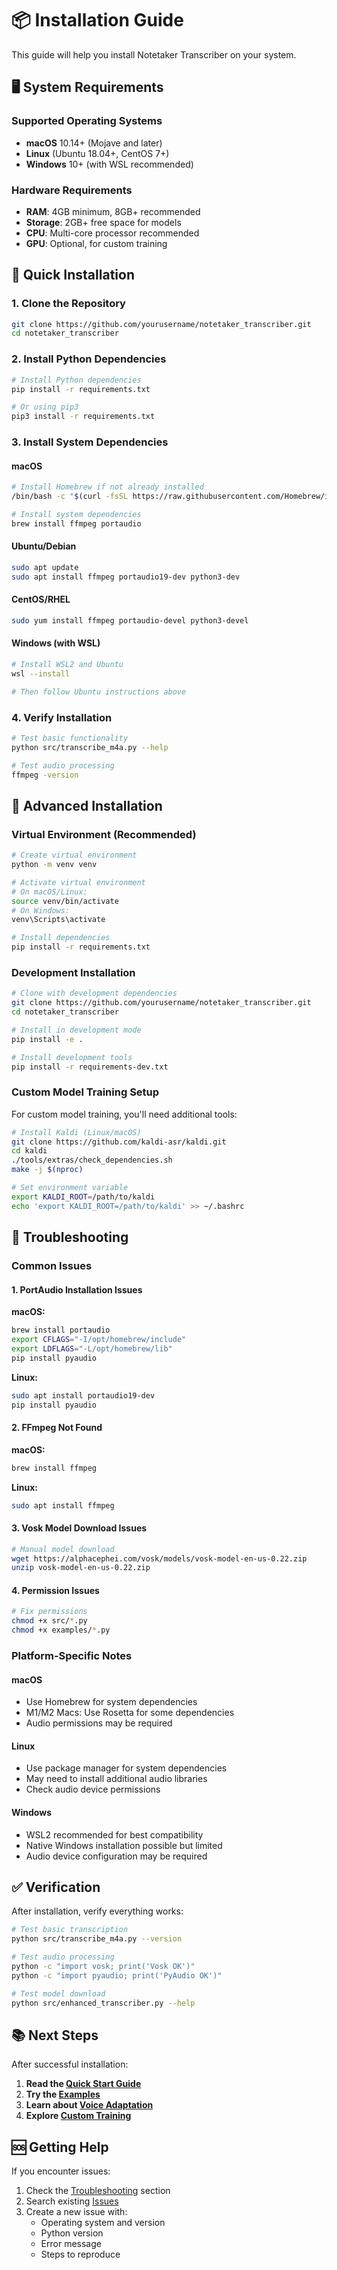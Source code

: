 # 📦 Installation Guide

This guide will help you install Notetaker Transcriber on your system.

## 🖥️ System Requirements

### Supported Operating Systems
- **macOS** 10.14+ (Mojave and later)
- **Linux** (Ubuntu 18.04+, CentOS 7+)
- **Windows** 10+ (with WSL recommended)

### Hardware Requirements
- **RAM**: 4GB minimum, 8GB+ recommended
- **Storage**: 2GB+ free space for models
- **CPU**: Multi-core processor recommended
- **GPU**: Optional, for custom training

## 🚀 Quick Installation

### 1. Clone the Repository

```bash
git clone https://github.com/yourusername/notetaker_transcriber.git
cd notetaker_transcriber
```

### 2. Install Python Dependencies

```bash
# Install Python dependencies
pip install -r requirements.txt

# Or using pip3
pip3 install -r requirements.txt
```

### 3. Install System Dependencies

#### macOS
```bash
# Install Homebrew if not already installed
/bin/bash -c "$(curl -fsSL https://raw.githubusercontent.com/Homebrew/install/HEAD/install.sh)"

# Install system dependencies
brew install ffmpeg portaudio
```

#### Ubuntu/Debian
```bash
sudo apt update
sudo apt install ffmpeg portaudio19-dev python3-dev
```

#### CentOS/RHEL
```bash
sudo yum install ffmpeg portaudio-devel python3-devel
```

#### Windows (with WSL)
```bash
# Install WSL2 and Ubuntu
wsl --install

# Then follow Ubuntu instructions above
```

### 4. Verify Installation

```bash
# Test basic functionality
python src/transcribe_m4a.py --help

# Test audio processing
ffmpeg -version
```

## 🔧 Advanced Installation

### Virtual Environment (Recommended)

```bash
# Create virtual environment
python -m venv venv

# Activate virtual environment
# On macOS/Linux:
source venv/bin/activate
# On Windows:
venv\Scripts\activate

# Install dependencies
pip install -r requirements.txt
```

### Development Installation

```bash
# Clone with development dependencies
git clone https://github.com/yourusername/notetaker_transcriber.git
cd notetaker_transcriber

# Install in development mode
pip install -e .

# Install development tools
pip install -r requirements-dev.txt
```

### Custom Model Training Setup

For custom model training, you'll need additional tools:

```bash
# Install Kaldi (Linux/macOS)
git clone https://github.com/kaldi-asr/kaldi.git
cd kaldi
./tools/extras/check_dependencies.sh
make -j $(nproc)

# Set environment variable
export KALDI_ROOT=/path/to/kaldi
echo 'export KALDI_ROOT=/path/to/kaldi' >> ~/.bashrc
```

## 🐛 Troubleshooting

### Common Issues

#### 1. PortAudio Installation Issues

**macOS:**
```bash
brew install portaudio
export CFLAGS="-I/opt/homebrew/include"
export LDFLAGS="-L/opt/homebrew/lib"
pip install pyaudio
```

**Linux:**
```bash
sudo apt install portaudio19-dev
pip install pyaudio
```

#### 2. FFmpeg Not Found

**macOS:**
```bash
brew install ffmpeg
```

**Linux:**
```bash
sudo apt install ffmpeg
```

#### 3. Vosk Model Download Issues

```bash
# Manual model download
wget https://alphacephei.com/vosk/models/vosk-model-en-us-0.22.zip
unzip vosk-model-en-us-0.22.zip
```

#### 4. Permission Issues

```bash
# Fix permissions
chmod +x src/*.py
chmod +x examples/*.py
```

### Platform-Specific Notes

#### macOS
- Use Homebrew for system dependencies
- M1/M2 Macs: Use Rosetta for some dependencies
- Audio permissions may be required

#### Linux
- Use package manager for system dependencies
- May need to install additional audio libraries
- Check audio device permissions

#### Windows
- WSL2 recommended for best compatibility
- Native Windows installation possible but limited
- Audio device configuration may be required

## ✅ Verification

After installation, verify everything works:

```bash
# Test basic transcription
python src/transcribe_m4a.py --version

# Test audio processing
python -c "import vosk; print('Vosk OK')"
python -c "import pyaudio; print('PyAudio OK')"

# Test model download
python src/enhanced_transcriber.py --help
```

## 📚 Next Steps

After successful installation:

1. **Read the [Quick Start Guide](../README.md#quick-start)**
2. **Try the [Examples](../examples/)**
3. **Learn about [Voice Adaptation](../docs/accuracy_improvement.md#voice-adaptation-strategies)**
4. **Explore [Custom Training](../docs/accuracy_improvement.md#custom-model-training)**

## 🆘 Getting Help

If you encounter issues:

1. Check the [Troubleshooting](#troubleshooting) section
2. Search existing [Issues](https://github.com/yourusername/notetaker_transcriber/issues)
3. Create a new issue with:
   - Operating system and version
   - Python version
   - Error message
   - Steps to reproduce 